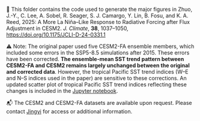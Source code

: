 🦖 This folder contains the code used to generate the major figures in Zhuo, J.-Y., C. Lee, A. Sobel, R. Seager, S. J. Camargo, Y. Lin, B. Fosu, and K. A. Reed, 2025: A More La Niña–Like Response to Radiative Forcing after Flux Adjustment in CESM2. *J. Climate*, **38**, 1037–1050, https://doi.org/10.1175/JCLI-D-24-0331.1


⚠️ Note: The original paper used five CESM2-FA ensemble members, which included some errors in the SSP5-8.5 simulations after 2015. These errors have been corrected. **The ensemble-mean SST trend pattern between CESM2-FA and CESM2 remains largely unchanged between the original and corrected data**. However, the tropical Pacific SST trend indices (W–E and N–S indices used in the paper) are sensitive to these corrections. An updated scatter plot of tropical Pacific SST trend indices reflecting these changes is included in the [Jupyter notebook](https://github.com/jingyizhuo/CESM2-FA/blob/main/Zhuo%20et%20al%202025%20JCL/sst_trend_pattern_index.ipynb).

📬 The CESM2 and CESM2-FA datasets are available upon request. Please contact [Jingyi](mailto:jz4351@princeton.edu) for access or additional information.


